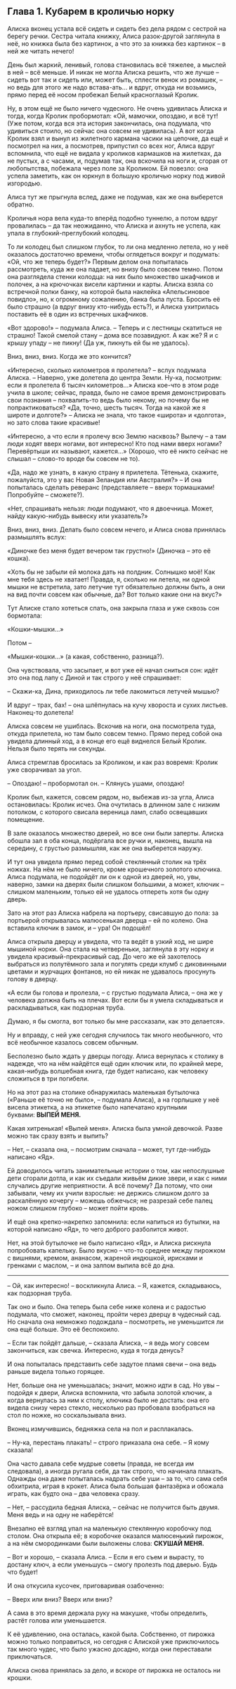 ## Глава 1. Кубарем в кроличью норку

Алиска вконец устала всё сидеть и сидеть без дела рядом с сестрой на берегу речки. Сестра читала книжку, Алиса разок-другой заглянула в неё, но книжка была без картинок, а что это за книжка без картинок – в ней же читать нечего!

День был жаркий, ленивый, голова становилась всё тяжелее, а мыслей в ней – всё меньше. И никак не могла Алиска решить, что же лучше – сидеть вот так и сидеть или, может быть, сплести венок из ромашек, – но ведь для этого же надо встава-ать... и вдруг, откуда ни возьмись, прямо перед её носом пробежал Белый красноглазый Кролик.

Ну, в этом ещё не было ничего чудесного. Не очень удивилась Алиска и тогда, когда Кролик пробормотал: «Ой, мамочки, опоздаю, и всё тут! (Уже потом, когда вся эта история закончилась, она подумала, что удивиться стоило, но сейчас она совсем не удивилась). А вот когда Кролик взял и вынул из жилетного кармана часики на цепочке, да ещё и посмотрел на них, а посмотрев, припустил со всех ног, Алиса вдруг вспомнила, что ещё не видала у кроликов кармашков на жилетках, да не пустых, а с часами, и, подумав так, она вскочила на ноги и, сгорая от любопытства, побежала через поле за Кроликом. Ей повезло: она успела заметить, как он юркнул в большую кроличью норку под живой изгородью.

Алиса тут же прыгнула вслед, даже не подумав, как же она выберется обратно.

Кроличья нора вела куда-то вперёд подобно туннелю, а потом вдруг провалилась – да так неожиданно, что Алиска и ахнуть не успела, как упала в глубокий-преглубокий колодец.

То ли колодец был слишком глубок, то ли она медленно летела, но у неё оказалось достаточно времени, чтобы оглядеться вокруг и подумать: «Ой, что же теперь будет?» Первым делом она попыталась рассмотреть, куда же она падает, но внизу было совсем темно. Потом она разглядела стенки колодца: на них было множество шкафчиков и полочек, а на крючочках висели картинки и карты. Алиска взяла со встречной полки банку, на которой была наклейка «Апельсиновое повидло», но, к огромному сожалению, банка была пуста. Бросить её было страшно (а вдруг внизу кто-нибудь есть?), и Алиска ухитрилась поставить её в один из встречных шкафчиков.

«Вот здорово!» – подумала Алиса. – Теперь и с лестницы скатиться не страшно! Такой смелой стану – дома все позавидуют. А как же? Я и с крышу упаду – не пикну! (Да уж, пикнуть ей бы не удалось).

Вниз, вниз, вниз. Когда же это кончится?

«Интересно, сколько километров я пролетела? – вслух подумала Алиска. – Наверно, уже долетела до центра Земли. Ну-ка, посмотрим: если я пролетела 6 тысяч километров...» Алиска кое-что в этом роде учила в школе; сейчас, правда, было не самое время демонстрировать свои познания – похвалить-то ведь было некому, но почему бы не попрактиковаться? «Да, точно, шесть тысяч. Тогда на какой же я широте и долготе?» – Алиска не знала, что такое «широта» и «долгота», но зато слова такие красивые!

«Интересно, а что если я пролечу всю Землю насквозь? Вылечу – а там люди ходят вверх ногами, вот интересно! Кто под нами вверх ногами? Перевёртыши их называют, кажется...» (Хорошо, что её никто сейчас не слышал – слово-то вроде бы совсем не то).

«Да, надо же узнать, в какую страну я прилетела. Тётенька, скажите, пожалуйста, это у вас Новая Зеландия или Австралия?» – И она попыталась сделать реверанс (представляете – вверх тормашками! Попробуйте – сможете?).

«Нет, спрашивать нельзя: люди подумают, что я двоечница. Может, найду какую-нибудь вывеску или указатель?»

Вниз, вниз, вниз. Делать было совсем нечего, и Алиса снова принялась размышлять вслух:

«Диночке без меня будет вечером так грустно!» (Диночка – это её кошка).

«Хоть бы не забыли ей молока дать на полдник. Солнышко моё! Как мне тебя здесь не хватает! Правда, я, сколько ни летела, ни одной мышки не встретила, зато летучие тут обязательно должны быть, а они на вид почти совсем как обычные, да? Вот только какие они на вкус?»

Тут Алиске стало хотеться спать, она закрыла глаза и уже сквозь сон бормотала:

«Кошки-мышки...»

Потом –

«Мышки-кошки...» (а какая, собственно, разница?).

Она чувствовала, что засыпает, и вот уже её начал сниться сон: идёт это она под лапу с Диной и так строго у неё спрашивает:

– Скажи-ка, Дина, приходилось ли тебе лакомиться летучей мышью?

И вдруг – трах, бах! – она шлёпнулась на кучу хвороста и сухих листьев. Наконец-то долетела!

Алиска совсем не ушиблась. Вскочив на ноги, она посмотрела туда, откуда прилетела, но там было совсем темно. Прямо перед собой она увидела длинный ход, а в конце его ещё виднелся Белый Кролик. Нельзя было терять ни секунды.

Алиса стремглав бросилась за Кроликом, и как раз вовремя: Кролик уже сворачивал за угол.

– Опоздаю! – пробормотал он. – Клянусь ушами, опоздаю!

Кролик был, кажется, совсем рядом, но, выбежав из-за угла, Алиса остановилась: Кролик исчез. Она очутилась в длинном зале с низким потолком, с которого свисала вереница ламп, слабо освещавших помещение.

В зале оказалось множество дверей, но все они были заперты. Алиска обошла зал в оба конца, подёргала все ручки и, наконец, вышла на середину, с грустью размышляя, как же она выберется наружу.

И тут она увидела прямо перед собой стеклянный столик на трёх ножках. На нём не было ничего, кроме крошечного золотого ключика. Алиса подумала, не подойдёт ли он к одной из дверей, но, увы, наверно, замки на дверях были слишком большими, а может, ключик – слишком маленьким, только ей не удалось отпереть хотя бы одну дверь.

Зато на этот раз Алиска набрела на портьеру, свисавшую до пола: за портьерой открывалась малюсенькая дверца – ей по колено. Она вставила ключик в замок, и – ура! Он подошёл!

Алиса открыла дверцу и увидела, что та ведёт в узкий ход, не шире мышиной норки. Она стала на четвереньки, заглянула в эту норку и увидела красивый-прекрасивый сад. До чего же ей захотелось выбраться из полутёмного зала и погулять среди клумб с диковинными цветами и журчащих фонтанов, но ей никак не удавалось просунуть голову в дверцу.

«А если бы голова и пролезла, – с грустью подумала Алиса, – она же у человека должна быть на плечах. Вот если бы я умела складываться и раскладываться, как подзорная труба.

Думаю, я бы смогла, вот только бы мне рассказали, как это делается».

Ну и вправду, с ней уже сегодня случилось так много необычного, что всё необычное казалось совсем обычным.

Бесполезно было ждать у дверцы погоду. Алиса вернулась к столику в надежде, что на нём найдётся ещё один ключик или, по крайней мере, какая-нибудь волшебная книга, где будет написано, как человеку сложиться в три погибели.

Но на этот раз на столике обнаружилась маленькая бутылочка («Раньше её точно не было», – подумала Алиса), а на горлышке у неё висела этикетка, а на этикетке было напечатано крупными буквами: **ВЫПЕЙ МЕНЯ.**

Какая хитренькая! «Выпей меня». Алиска была умной девочкой. Разве можно так сразу взять и выпить?

– Нет, – сказала она, – посмотрим сначала – может, тут где-нибудь написано «Яд».

Ей доводилось читать занимательные истории о том, как непослушные дети сгорали дотла, и как их съедали живьём дикие звери, и как с ними случались другие неприятности. А всё почему? Да потому, что они забывали, чему их учили взрослые: не держись слишком долго за раскалённую кочергу – можешь обжечься; не разрезай себе палец ножом слишком глубоко – может пойти кровь.

И ещё она крепко-накрепко запомнила: если напиться из бутылки, на которой написано «Яд», то чего доброго разболится живот.

Нет, на этой бутылочке не было написано «Яд», и Алиска рискнула попробовать капельку. Было вкусно – что-то среднее между пирожком с вишнями, кремом, ананасом, жареной индюшкой, ирисками и гренками с маслом, – и она залпом выпила всё до дна.

---

– Ой, как интересно! – воскликнула Алиса. – Я, кажется, складываюсь, как подзорная труба.

Так оно и было. Она теперь была себе ниже колена и с радостью подумала, что сможет, наконец, пройти через дверцу в чудесный сад. Но сначала она немножко подождала – посмотреть, не уменьшится ли она ещё больше. Это её беспокоило.

– Если так пойдёт дальше, – сказала Алиска, – я ведь могу совсем закончиться, как свечка. Интересно, куда я тогда денусь?

И она попыталась представить себе задутое пламя свечи – она ведь раньше видела только горящее.

Нет, больше она не уменьшалась; значит, можно идти в сад. Но увы – подойдя к двери, Алиска вспомнила, что забыла золотой ключик, а когда вернулась за ним к столу, ключика было не достать: она его видела снизу через стекло, несколько раз пробовала взобраться на стол по ножке, но соскальзывала вниз.

Вконец измучившись, бедняжка села на пол и расплакалась.

– Ну-ка, перестань плакать! – строго приказала она себе. – Я кому сказала!

Она часто давала себе мудрые советы (правда, не всегда им следовала), а иногда ругала себя, да так строго, что начинала плакать. Однажды она даже попыталась надрать себе уши – за то, что сама себя обхитрила, играя в крокет. Алиса была большая фантазёрка и обожала играть, как будто она – два человека сразу.

– Нет, – рассудила бедная Алиска, – сейчас не получится быть двумя. Меня ведь и на одну не наберётся!

Внезапно её взгляд упал на маленькую стеклянную коробочку под столом. Она открыла её; в коробочке оказался малюсенький пирожок, а на нём смородинками были выложены слова: **СКУШАЙ МЕНЯ.**

– Вот и хорошо, – сказала Алиса. – Если я его съем и вырасту, то достану ключ, а если уменьшусь – смогу пролезть под дверью. Будь что будет!

И она откусила кусочек, приговаривая озабоченно:

– Вверх или вниз? Вверх или вниз?

А сама в это время держала руку на макушке, чтобы определить, растёт голова или уменьшается.

К её удивлению, она осталась, какой была. Собственно, от пирожка можно только поправиться, но сегодня с Алиской уже приключилось так много чудес, что было ужасно досадно, когда они переставали приключаться.

Алиска снова принялась за дело, и вскоре от пирожка не осталось ни крошки.